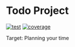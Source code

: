 # Todo Project

[![test](https://github.com/sbx0/todo/actions/workflows/build.yml/badge.svg)](https://github.com/sbx0/todo/actions/workflows/build.yml)
[![coverage](https://img.shields.io/badge/coverage-56%25-red.svg)](https://todo-code-coverage.sbx0.cn/)

Target: Planning your time
